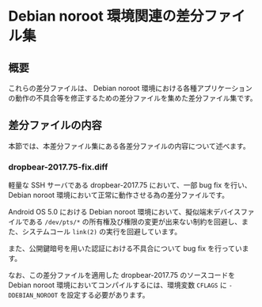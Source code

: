 # Debian noroot 環境関連の差分ファイル集

## 概要

これらの差分ファイルは、 Debian noroot 環境における各種アプリケーションの動作の不具合等を修正するための差分ファイルを集めた差分ファイル集です。

## 差分ファイルの内容

本節では、本差分ファイル集にある各差分ファイルの内容について述べます。

### dropbear-2017.75-fix.diff

軽量な SSH サーバである dropbear-2017.75 において、一部 bug fix を行い、 Debian noroot 環境において正常に動作させる為の差分ファイルです。

Android OS 5.0 における Debian noroot 環境において、擬似端末デバイスファイルである ```/dev/pts/*``` の所有権及び権限の変更が出来ない制約を回避し、また、システムコール ```link(2)``` の実行を回避しています。

また、公開鍵暗号を用いた認証における不具合について bug fix を行っています。

なお、この差分ファイルを適用した dropbear-2017.75 のソースコードを Debian noroot 環境においてコンパイルするには、環境変数 ```CFLAGS``` に ```-DDEBIAN_NOROOT``` を設定する必要があります。